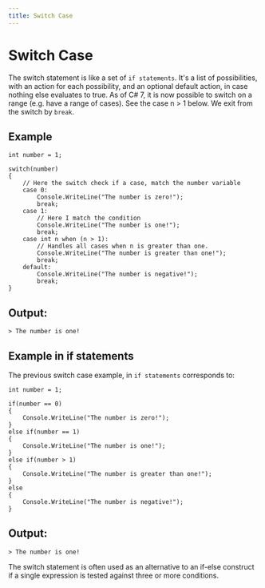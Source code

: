 ```yaml
---
title: Switch Case
---
```


# Switch Case

The switch statement is like a set of `if statements`.
It's a list of possibilities, with an action for each possibility, and an optional default action, in case nothing else evaluates to true.  As of C# 7, it is now possible to switch on a range (e.g. have a range of cases).  See the case n > 1 below.
We exit from the switch by `break`.

## Example
```
int number = 1;

switch(number)
{
    // Here the switch check if a case, match the number variable
    case 0:
        Console.WriteLine("The number is zero!");
        break;
    case 1:
        // Here I match the condition
        Console.WriteLine("The number is one!");
        break;
    case int n when (n > 1):
        // Handles all cases when n is greater than one.
        Console.WriteLine("The number is greater than one!");
        break;
    default:
        Console.WriteLine("The number is negative!");
        break;
}
```

## Output:
```
> The number is one!
```

## Example in if statements
The previous switch case example, in `if statements` corresponds to:
```
int number = 1;

if(number == 0)
{
    Console.WriteLine("The number is zero!");
}
else if(number == 1)
{
    Console.WriteLine("The number is one!");
}
else if(number > 1)
{
    Console.WriteLine("The number is greater than one!");
}
else
{
    Console.WriteLine("The number is negative!");    
}

```

## Output:
```
> The number is one!
```
The switch statement is often used as an alternative to an if-else construct if a single expression is tested against three or more conditions. 

